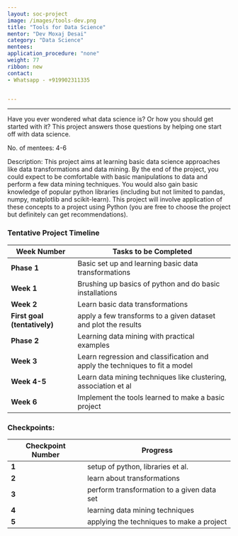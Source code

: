```yaml
---
layout: soc-project
image: /images/tools-dev.png
title: "Tools for Data Science"
mentor: "Dev Moxaj Desai"
category: "Data Science"
mentees:
application_procedure: "none"
weight: 77
ribbon: new
contact:
- Whatsapp - +919902311335


---
```


---
Have you ever wondered what data science is? Or how you should get started with it? This project answers those questions by helping one start off with data science.

<!--break-->

No. of mentees: 4-6

Description:
This project aims at learning basic data science approaches like data transformations and data mining. By the end of the project, you could expect to be comfortable with basic manipulations to data and perform a few data mining techniques. You would also gain basic knowledge of popular python libraries (including but not limited to pandas, numpy, matplotlib and scikit-learn). This project will involve application of these concepts to a project using Python (you are free to choose the project but definitely can get recommendations).


<!--break-->

### Tentative Project Timeline
<!--break-->

|Week Number  | Tasks to be Completed|
|--- | --- | 
|**Phase 1**| Basic set up and learning basic data transformations |
|**Week 1**| Brushing up basics of python and do basic installations |
|**Week 2**|  Learn basic data transformations|
|**First goal (tentatively)**| apply a few transforms to a given dataset and plot the results| 
|**Phase 2**| Learning data mining with practical examples|
|**Week 3**| Learn regression and classification and apply the techniques to fit a model|
|**Week 4-5**| Learn data mining techniques like clustering, association et al|
|**Week 6**| Implement the tools learned to make a basic project|

### Checkpoints:
<!--break-->

|Checkpoint Number  | Progress|
|--- | --- | 
|**1** |setup of python, libraries et al. |
|**2** |learn about transformations |
|**3** |perform transformation to a given data set|
|**4** |learning data mining techniques|
|**5** |applying the techniques to make a project|

<!--break-->
